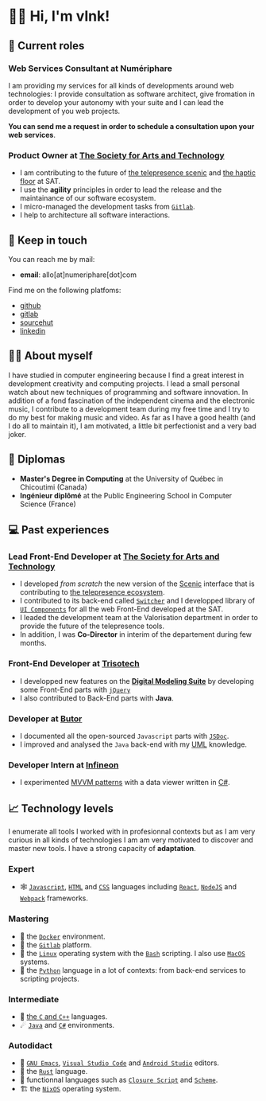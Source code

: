
# 👋🏼 Hi, I'm vlnk!


## ‍💼 Current roles


### **Web Services Consultant** at Numériphare

I am providing my services for all kinds of developments around web technologies: I provide consultation as software architect, give fromation in order to develop your autonomy with your suite and I can lead the development of you web projects.

**You can send me a request in order to schedule a consultation upon your web services**.


### **Product Owner** at [The Society for Arts and Technology](https://sat.qc.ca/)

-   I am contributing to the future of [the telepresence scenic](https://gitlab.com/sat-mtl/tools/scenic/scenic) and [the haptic floor](https://gitlab.com/sat-mtl/tools/haptic-floor) at SAT.
-   I use the **agility** principles in order to lead the release and the maintainance of our software ecosystem.
-   I micro-managed the development tasks from [`Gitlab`](https://about.gitlab.com/).
-   I help to architecture all software interactions.


## 📇 Keep in touch

You can reach me by mail:

-   **email**: allo[at]numeriphare[dot]com

Find me on the following platfoms:

-   [github](https://github.com/vlnk)
-   [gitlab](https://gitlab.com/vlnk)
-   [sourcehut](https://sr.ht/~vlnk/)
-   [linkedin](https://www.linkedin.com/in/valrnt/)


## 🤙🏻 About myself

I have studied in computer engineering because I find a great interest in development creativity and computing projects. I lead a small personal watch about new techniques of programming and software innovation. In addition of a fond fascination of the independent cinema and the electronic music, I contribute to a development team during my free time and I try to do my best for making music and video. As far as I have a good health (and I do all to maintain it), I am motivated, a little bit perfectionist and a very bad joker.


## 🏫 Diplomas

-   **Master's Degree in Computing** at the University of Québec in Chicoutimi (Canada)
-   **Ingénieur diplômé** at the Public Engineering School in Computer Science (France)


## ‍💻 Past experiences


### **Lead Front-End Developer** at [The Society for Arts and Technology](https://sat.qc.ca/)

-   I developed *from scratch* the new version of the [Scenic](https://gitlab.com/sat-mtl/tools/scenic/scenic) interface that is contributing to [the telepresence ecosystem](https://telepresence-scenic.ca/).
-   I contributed to its back-end called [`Switcher`](https://gitlab.com/sat-mtl/tools/switcher) and I developped library of [`UI Components`](https://gitlab.com/sat-mtl/tools/ui-components) for all the web Front-End developed at the SAT.
-   I leaded the development team at the Valorisation department in order to provide the future of the telepresence tools.
-   In addition, I was **Co-Director** in interim of the departement during few months.


### **Front-End Developer** at [Trisotech](https://www.trisotech.com/)

-   I developped new features on the [**Digital Modeling Suite**](https://www.trisotech.com/digital-modeling-suite/) by developing some Front-End parts with [`jQuery`](https://jquery.com/)
-   I also contributed to Back-End parts with **Java**.


### **Developer** at [Butor](http://www.butor.com)

-   I documented all the open-sourced `Javascript` parts with [`JSDoc`](https://jsdoc.app/).
-   I improved and analysed the `Java` back-end with my [UML](https://www.uml-diagrams.org/) knowledge.


### **Developer Intern** at [Infineon](https://www.infineon.com/)

-   I experimented [MVVM patterns](https://learn.microsoft.com/en-us/xamarin/xamarin-forms/enterprise-application-patterns/mvvm) with a data viewer written in [C#](https://dotnet.microsoft.com/en-us/languages/csharp).


## 📈 Technology levels

I enumerate all tools I worked with in profesionnal contexts but as I am very curious in all kinds of technologies I am am very motivated to discover and master new tools. I have a strong capacity of **adaptation**.


### Expert

-   🕸 [`Javascript`](https://www.javascript.com/), [`HTML`](https://html.spec.whatwg.org/multipage/) and [`CSS`](https://www.w3.org/Style/CSS/) languages including [`React`](https://reactjs.org/), [`NodeJS`](https://nodejs.org) and [`Webpack`](https://webpack.js.org/) frameworks.


### Mastering

-   🐋 the [`Docker`](https://www.docker.com/) environment.
-   🚀 the [`Gitlab`](https://about.gitlab.com/) platform.
-   🐧 the [`Linux`](https://kernel.org/) operating system with the [`Bash`](https://www.gnu.org/software/bash/) scripting. I also use [`MacOS`](https://www.apple.com/ca/macos) systems.
-   🐍 the [`Python`](https://www.python.org/) language in a lot of contexts: from back-end services to scripting projects.


### Intermediate

-   🤖 [the `C` and `C++`](https://en.cppreference.com/w/) languages.
-   ☄ [`Java`](https://www.java.com/en/) and [`C#`](https://dotnet.microsoft.com/en-us/) environments.


### Autodidact

-   🐄 [`GNU Emacs`](https://www.gnu.org/software/emacs/), [`Visual Studio Code`](https://code.visualstudio.com/) and [`Android Studio`](https://developer.android.com/studio/) editors.
-   🦀 the [`Rust`](https://www.rust-lang.org/) language.
-   🌺 functionnal languages such as [`Closure Script`](https://clojurescript.org/) and [`Scheme`](http://www.call-cc.org/).
-   🏗 the [`NixOS`](https://nixos.org/) operating system.

